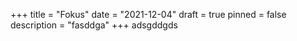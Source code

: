 +++
title = "Fokus"
date = "2021-12-04"
draft = true
pinned = false
description = "fasddga"
+++
adsgddgds